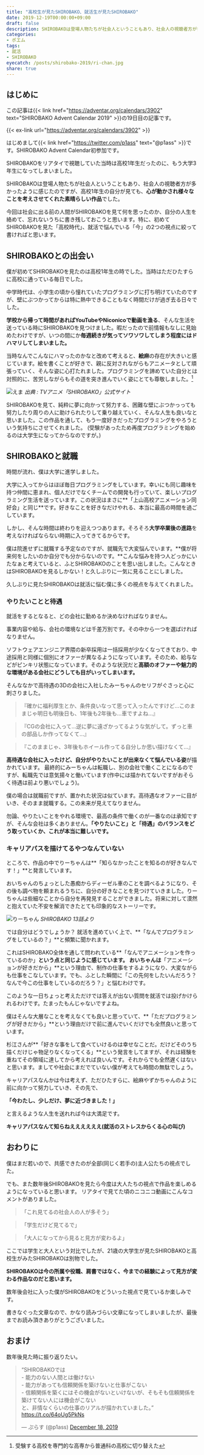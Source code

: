 ```yaml
---
title: "高校生が見たSHIROBAKO、就活生が見たSHIROBAKO"
date: 2019-12-19T00:00:00+09:00
draft: false
description: SHIROBAKOは登場人物たちが社会人ということもあり、社会人の視聴者方が多かったように感じたのですが、高校1年生の自分が見ても、心が動かされ様々なことを考えさせてくれた素晴らしい作品でした。今回は社会に出る前の人間がSHIROBAKOを見て何を思ったのか、自分の人生を絡めて、忘れないうちに書き残しておこうと思います。特に、初めてSHIROBAKOを見た「高校時代」、就活で悩んでいる「今」の2つの視点に絞って書ければと思います。
categories:
- ポエム
tags:
- 就活
- SHIROBAKO
eyecatch: /posts/shirobako-2019/ri-chan.jpg
share: true
---
```


## はじめに

この記事は{{< link href="https://adventar.org/calendars/3902" text="SHIROBAKO Advent Calendar 2019" >}}の19日目の記事です。

{{< ex-link url="https://adventar.org/calendars/3902" >}}

はじめまして{{< link href="https://twitter.com/p1ass" text="@p1ass" >}}です。SHIROBAKO Advent Calendar初参加です。

SHIROBAKOをリアタイで視聴していた当時は高校1年生だったのに、もう大学3年生になってしまいました。

SHIROBAKOは登場人物たちが社会人ということもあり、社会人の視聴者方が多かったように感じたのですが、高校1年生の自分が見ても、**心が動かされ様々なことを考えさせてくれた素晴らしい作品**でした。

今回は社会に出る前の人間がSHIROBAKOを見て何を思ったのか、自分の人生を絡めて、忘れないうちに書き残しておこうと思います。特に、初めてSHIROBAKOを見た「高校時代」、就活で悩んでいる「今」の2つの視点に絞って書ければと思います。

<!--more-->

## SHIROBAKOとの出会い

僕が初めてSHIROBAKOを見たのは高校1年生の時でした。当時はただひたすらに高校に通っている毎日でした。

中学時代は、小学生の頃から憧れていたプログラミングに打ち明けていたのですが、壁にぶつかってからは特に熱中できることもなく時間だけが過ぎ去る日々でした。

**学校から帰って時間があればYouTubeやNiconicoで動画を漁る**、そんな生活を送っている時にSHIROBAKOを見つけました。暇だったので前情報もなしに見始めたわけですが、いつの間にか**毎週続きが気ってソワソワしてしまう程度にはドハマリしてしまいました。**

当時なんでこんなにハマったのかなと改めて考えると、**絵麻**の存在が大きいと感じています。絵を書くことが好きで、親に反対されながらもアニメータとして頑張っていく、そんな姿に心打たれました。プログラミングを諦めていた自分とは対照的に、苦労しながらもその道を突き進んでいく姿にとても尊敬しました。[^1]

![えま](ema.png)
_出典 : TVアニメ「SHIROBAKO」公式サイト_

[^1]: 受験する高校を専門的な高専から普通科の高校に切り替えた

SHIROBAKOを見て、純粋に夢に向かって努力する、困難な壁にぶつかっっても努力したり周りの人に助けられたりして乗り越えていく、そんな人生も良いなと思いました。この作品を通して、もう一度好きだったプログラミングをやろうという気持ちにさせてくれました。 (受験があったため再度プログラミングを始めるのは大学生になってからなのですが。)

## SHIROBAKOと就職

時間が流れ、僕は大学に進学しました。

大学に入ってからはほぼ毎日プログラミングをしています。幸いにも同じ趣味を持つ仲間に恵まれ、個人だけでなくチームでの開発も行っていて、楽しいプログラミング生活を送っています。この状況はまさに**「上山高校アニメーション同好会」と同じ**です。好きなことを好きなだけやれる、本当に最高の時間を過ごしています。

しかし、そんな時間は終わりを迎えつつあります。そろそろ**大学卒業後の進路**を考えなければならない時期に入ってきてるからです。

僕は院進せずに就職する予定なのですが、就職先で大変悩んでいます。**僕が将来何をしたいのか自分でも分からないのです。**こんな悩みを持つ人どっかにいたなぁと考えていると、ふとSHIROBAKOのことを思い出しました。こんなときはSHIROBAKOを見るしかない！と久しぶりに一気に見ることにしました。

久しぶりに見たSHIROBAKOは就活に悩む僕に多くの視点を与えてくれました。

### やりたいことと待遇

就活をするとなると、どの会社に勤めるか決めなければなりません。

事業内容や給与、会社の環境などは千差万別です。その中から一つを選ばければなりません。

ソフトウェアエンジニア界隈の新卒採用は一括採用が少なくなってきており、中途採用と同様に個別にオファーが異なるようになっています。そのため、給与などがピンキリ状態になっています。そのような状況だと**高額のオファーや魅力的な環境がある会社にどうしても目がいってしまいます。**

そんななかで高待遇の3Dの会社に入社したみーちゃんのセリフがぐさっと心に刺さりました。

>『確かに福利厚生とか、条件良いなって思って入ったんですけど…このままじゃ明日も明後日も、1年後も2年後も…車ですよね…』 

>『CGの会社に入って…逆に夢に遠ざかってるような気がして。ずっと車の部品しか作ってなくて…』

>『このままじゃ、3年後もホイール作ってる自分しか思い描けなくて…』

**高待遇な会社に入ったけど、自分がやりたいことが出来なくて悩んでいる姿**が描かれています。
最終的にみーちゃんは転職し、別の会社で働くことになるのですが、転職先では意気揚々と働いています(作中には描かれてないですがおそらく待遇は前より悪いでしょう)。

僕の場合は就職前ですが、置かれた状況は似ています。高待遇なオファーに目がいき、そのまま就職する。この未来が見えてなりません。

勿論、やりたいことをやれる環境で、最高の条件で働くのが一番なのは承知ですが、そんな会社は多くありません。**「やりたいこと」と「待遇」のバランスをどう取っていくか、これが本当に難しいです。**

### キャリアパスを描けてるやつなんていない

ところで、作品の中でりーちゃんは**「知らなかったことを知るのが好きなんです！」**と発言しています。

おいちゃんのちょっとした愚痴からディーゼル車のことを調べるようになり、その後も調べ物を頼まれるうちに、自分の好きなことを見つけていきました。りーちゃんは些細なことから自分を再発見することができました。将来に対して漠然と抱えていた不安を解消できたとても印象的なストーリーです。

![りーちゃん](ri-chan.jpg)
_SHIROBAKO 13話より_

では自分はどうでしょうか？
就活を進めていく上で、**「なんでプログラミングをしているの？」**と頻繁に聞かれます。

これはSHIROBAKO全体を通して問われている**「なんでアニメーションを作っているのか」**という点と同じように感じています。
おいちゃんは**「アニメーションが好きだから」**という理由で、制作の仕事をするようになり、大変ながらも仕事をこなしています。でも、ふとした瞬間に「この先何をしたいんだろう？なんで今この仕事をしているのだろう？」と悩むわけです。

このような一日ちょっと考えただけでは答えが出ない質問を就活では投げかけられるわけです。たまったもんじゃないですよね。

僕はそんな大層なことを考えなくても良いと思っていて、**「ただプログラミングが好きだから」**という理由だけで前に進んでいくだけでも全然良いと思っています。

杉江さんが**「好きな事をして食べていけるのは幸せなことだ。だけどそのうち描くだけじゃ物足りなくなってくる」**という発言をしてますが、それは経験を重ねてその領域に達してから考えれば良いんです。それからでも全然遅くはないと思います。ましてや社会にまだでていない僕が考えても時間の無駄でしょう。

キャリアパスなんかは今は考えず、ただひたすらに、絵麻やずかちゃんのように前に向かって努力していき、その先で、

**「今わたし、少しだけ、夢に近づきました！」**

と言えるような人生を送れれば今は大満足です。

**キャリアパスなんて知らねええええええ(就活のストレスからくる心の叫び)**


## おわりに


僕はまだ若いので、共感できたのが全部(同じく若手の)主人公たちの視点でした。

でも、また数年後SHIROBAKOを見たら今度は大人たちの視点で作品を楽しめるようになっていると思います。
リアタイで見てた頃のニコニコ動画にこんなコメントがありました。
    
> 「これ見てるの社会人の人が多そう」
   
> 「学生だけど見てるで」

> 「大人になってから見ると見方が変わるよ」

ここでは学生と大人という対比でしたが、21歳の大学生が見たSHIROBAKOと高校生がみたSHIROBAKOは別物でした。

**SHIROBAKOは今の所属や役職、肩書ではなく、今までの経験によって見方が変わる作品なのだと思います。**

数年後会社に入った僕がSHIROBAKOをどういった視点で見ているか楽しみです。

書きなぐった文章なので、かなり読みづらい文章になってしまいましたが、最後までお読み頂きありがとうございました。

## おまけ

数年後見た時に振り返りたい。

<blockquote class="twitter-tweet" data-partner="tweetdeck"><p lang="ja" dir="ltr">“SHIROBAKOでは<br>- 能力のない人間とは働けない<br>- 能力があっても信頼関係を築けないと仕事がこない<br>- 信頼関係を築くにはその機会がないといけないが、そもそも信頼関係を築けてない人には機会がこない<br>と、非情なくらいの仕事のリアルが描かれていました。”<br> <a href="https://t.co/64oUg5PkNs">https://t.co/64oUg5PkNs</a></p>&mdash; ぷらす (@p1ass) <a href="https://twitter.com/p1ass/status/1207189354868658177?ref_src=twsrc%5Etfw">December 18, 2019</a></blockquote>
<script async src="https://platform.twitter.com/widgets.js" charset="utf-8"></script>
